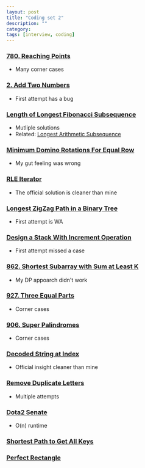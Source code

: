```yaml
---
layout: post
title: "Coding set 2" 
description: ""
category: 
tags: [interview, coding]
---
```


### [780. Reaching Points](https://leetcode.com/submissions/detail/341192878/)
* Many corner cases

### [2. Add Two Numbers](https://leetcode.com/submissions/detail/362865465/)
* First attempt has a bug

### [Length of Longest Fibonacci Subsequence](https://leetcode.com/submissions/detail/397649108/)
* Mutliple solutions
* Related: [Longest Arithmetic Subsequence](https://leetcode.com/submissions/detail/397952127/)

### [Minimum Domino Rotations For Equal Row](https://leetcode.com/submissions/detail/397830020/)
* My gut feeling was wrong

### [RLE Iterator](https://leetcode.com/submissions/detail/405486584/)
* The official solution is cleaner than mine

### [Longest ZigZag Path in a Binary Tree](https://leetcode.com/submissions/detail/405972045/)
* First attempt is WA

### [Design a Stack With Increment Operation](https://leetcode.com/submissions/detail/405995103/)
* First attempt missed a case

### [862. Shortest Subarray with Sum at Least K](https://leetcode.com/submissions/detail/342234445/)
* My DP appoarch didn't work

### [927. Three Equal Parts](https://leetcode.com/submissions/detail/344236760/)
* Corner cases

### [906. Super Palindromes](https://leetcode.com/submissions/detail/344325721/)
* Corner cases

### [Decoded String at Index](https://leetcode.com/submissions/detail/397841791/)
* Official insight cleaner than mine

### [Remove Duplicate Letters](https://leetcode.com/submissions/detail/401547022/)
* Multiple attempts

### [Dota2 Senate](https://leetcode.com/submissions/detail/407009937/)
* O(n) runtime

### [Shortest Path to Get All Keys](https://leetcode.com/submissions/detail/440767851/)

### [Perfect Rectangle](https://leetcode.com/submissions/detail/444841779/)
